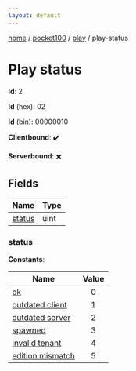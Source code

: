 ```yaml
---
layout: default
---
```


[home](/)  /  [pocket100](/protocol/pocket100)  /  [play](/protocol/pocket100/play)  /  play-status

# Play status

**Id**: 2

**Id** (hex): 02

**Id** (bin): 00000010

**Clientbound**: ✔️

**Serverbound**: ✖️

## Fields

Name | Type
---|---
[status](#status) | uint

### status

**Constants**:

Name | Value
---|:---:
[ok](status_ok) | 0
[outdated client](status_outdated-client) | 1
[outdated server](status_outdated-server) | 2
[spawned](status_spawned) | 3
[invalid tenant](status_invalid-tenant) | 4
[edition mismatch](status_edition-mismatch) | 5

